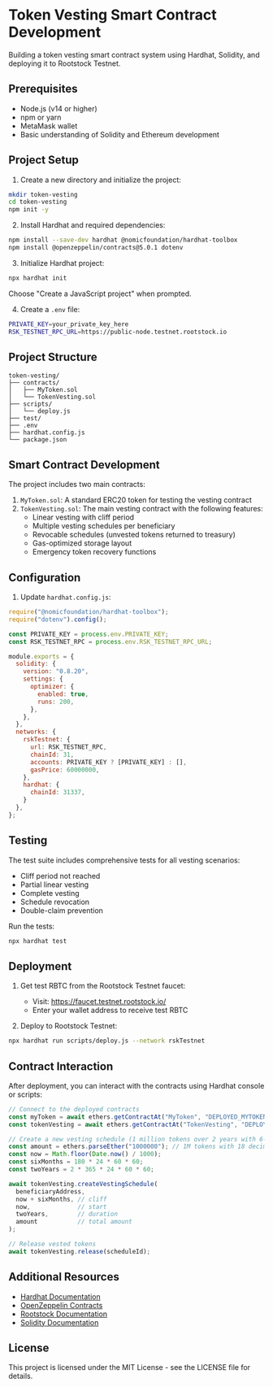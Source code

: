# Token Vesting Smart Contract Development

Building a token vesting smart contract system using Hardhat, Solidity, and deploying it to Rootstock Testnet.

## Prerequisites

- Node.js (v14 or higher)
- npm or yarn
- MetaMask wallet
- Basic understanding of Solidity and Ethereum development

## Project Setup

1. Create a new directory and initialize the project:
```bash
mkdir token-vesting
cd token-vesting
npm init -y
```

2. Install Hardhat and required dependencies:
```bash
npm install --save-dev hardhat @nomicfoundation/hardhat-toolbox
npm install @openzeppelin/contracts@5.0.1 dotenv
```

3. Initialize Hardhat project:
```bash
npx hardhat init
```
Choose "Create a JavaScript project" when prompted.

4. Create a `.env` file:
```bash
PRIVATE_KEY=your_private_key_here
RSK_TESTNET_RPC_URL=https://public-node.testnet.rootstock.io
```

## Project Structure

```
token-vesting/
├── contracts/
│   ├── MyToken.sol
│   └── TokenVesting.sol
├── scripts/
│   └── deploy.js
├── test/
├── .env
├── hardhat.config.js
└── package.json
```

## Smart Contract Development

The project includes two main contracts:

1. `MyToken.sol`: A standard ERC20 token for testing the vesting contract
2. `TokenVesting.sol`: The main vesting contract with the following features:
   - Linear vesting with cliff period
   - Multiple vesting schedules per beneficiary
   - Revocable schedules (unvested tokens returned to treasury)
   - Gas-optimized storage layout
   - Emergency token recovery functions

## Configuration

1. Update `hardhat.config.js`:
```javascript
require("@nomicfoundation/hardhat-toolbox");
require("dotenv").config();

const PRIVATE_KEY = process.env.PRIVATE_KEY;
const RSK_TESTNET_RPC = process.env.RSK_TESTNET_RPC_URL;

module.exports = {
  solidity: {
    version: "0.8.20",
    settings: {
      optimizer: {
        enabled: true,
        runs: 200,
      },
    },
  },
  networks: {
    rskTestnet: {
      url: RSK_TESTNET_RPC,
      chainId: 31,
      accounts: PRIVATE_KEY ? [PRIVATE_KEY] : [],
      gasPrice: 60000000,
    },
    hardhat: {
      chainId: 31337,
    }
  },
};
```

## Testing

The test suite includes comprehensive tests for all vesting scenarios:

- Cliff period not reached
- Partial linear vesting
- Complete vesting
- Schedule revocation
- Double-claim prevention

Run the tests:
```bash
npx hardhat test
```

## Deployment

1. Get test RBTC from the Rootstock Testnet faucet:
   - Visit: https://faucet.testnet.rootstock.io/
   - Enter your wallet address to receive test RBTC

2. Deploy to Rootstock Testnet:
```bash
npx hardhat run scripts/deploy.js --network rskTestnet
```

## Contract Interaction

After deployment, you can interact with the contracts using Hardhat console or scripts:

```javascript
// Connect to the deployed contracts
const myToken = await ethers.getContractAt("MyToken", "DEPLOYED_MYTOKEN_ADDRESS");
const tokenVesting = await ethers.getContractAt("TokenVesting", "DEPLOYED_TOKENVESTING_ADDRESS");

// Create a new vesting schedule (1 million tokens over 2 years with 6-month cliff)
const amount = ethers.parseEther("1000000"); // 1M tokens with 18 decimals
const now = Math.floor(Date.now() / 1000);
const sixMonths = 180 * 24 * 60 * 60;
const twoYears = 2 * 365 * 24 * 60 * 60;

await tokenVesting.createVestingSchedule(
  beneficiaryAddress,
  now + sixMonths, // cliff
  now,             // start
  twoYears,        // duration
  amount           // total amount
);

// Release vested tokens
await tokenVesting.release(scheduleId);
```

## Additional Resources

- [Hardhat Documentation](https://hardhat.org/getting-started/)
- [OpenZeppelin Contracts](https://docs.openzeppelin.com/contracts)
- [Rootstock Documentation](https://developers.rootstock.io/)
- [Solidity Documentation](https://docs.soliditylang.org/)

## License

This project is licensed under the MIT License - see the LICENSE file for details.